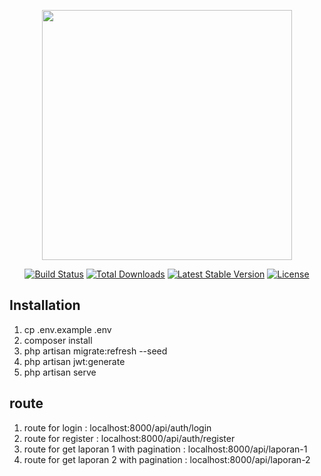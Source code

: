 <p align="center"><a href="https://laravel.com" target="_blank"><img src="https://raw.githubusercontent.com/laravel/art/master/logo-lockup/5%20SVG/2%20CMYK/1%20Full%20Color/laravel-logolockup-cmyk-red.svg" width="400"></a></p>

<p align="center">
<a href="https://travis-ci.org/laravel/framework"><img src="https://travis-ci.org/laravel/framework.svg" alt="Build Status"></a>
<a href="https://packagist.org/packages/laravel/framework"><img src="https://img.shields.io/packagist/dt/laravel/framework" alt="Total Downloads"></a>
<a href="https://packagist.org/packages/laravel/framework"><img src="https://img.shields.io/packagist/v/laravel/framework" alt="Latest Stable Version"></a>
<a href="https://packagist.org/packages/laravel/framework"><img src="https://img.shields.io/packagist/l/laravel/framework" alt="License"></a>
</p>

## Installation

1. cp .env.example .env
2. composer install
3. php artisan migrate:refresh --seed
4. php artisan jwt:generate
5. php artisan serve

## route
1. route for login : localhost:8000/api/auth/login
2. route for register : localhost:8000/api/auth/register
3. route for get laporan 1 with pagination : localhost:8000/api/laporan-1 
4. route for get laporan 2 with pagination : localhost:8000/api/laporan-2 
